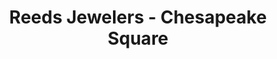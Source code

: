 ---
title: "Reeds Jewelers - Chesapeake Square"
url: /chesapeake/reeds-jewelers-chesapeake-square/
shop: jewelry
---